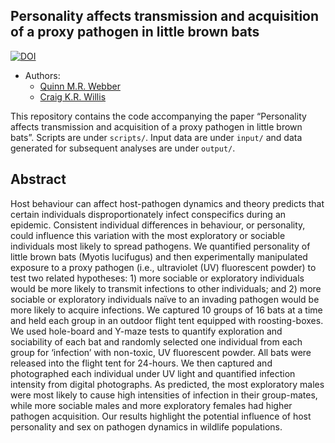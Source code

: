 

## Personality affects transmission and acquisition of a proxy pathogen in little brown bats

[![DOI](https://zenodo.org/badge/261560087.svg)](https://zenodo.org/badge/latestdoi/261560087)

  - Authors:
      - [Quinn M.R. Webber](https://qwebber.weebly.com/)
      - [Craig K.R. Willis](http://www.willisbatlab.org/)

This repository contains the code accompanying the paper “Personality affects
transmission and acquisition of a proxy pathogen in little brown bats”. Scripts
are under `scripts/`.  Input data are under `input/` and data
generated for subsequent analyses are under `output/`.

## Abstract

Host behaviour can affect host-pathogen dynamics and theory predicts that certain individuals disproportionately infect conspecifics during an epidemic. Consistent individual differences in behaviour, or personality, could influence this variation with the most exploratory or sociable individuals most likely to spread pathogens. We quantified personality of little brown bats (Myotis lucifugus) and then experimentally manipulated exposure to a proxy pathogen (i.e., ultraviolet (UV) fluorescent powder) to test two related hypotheses: 1) more sociable or exploratory individuals would be more likely to transmit infections to other individuals; and 2)  more sociable or exploratory individuals naïve to an invading pathogen would be more likely to acquire infections. We captured 10 groups of 16 bats at a time and held each group in an outdoor flight tent equipped with roosting-boxes. We used hole-board and Y-maze tests to quantify exploration and sociability of each bat and randomly selected one individual from each group for ‘infection’ with non-toxic, UV fluorescent powder. All bats were released into the flight tent for 24-hours. We then captured and photographed each individual under UV light and quantified infection intensity from digital photographs. As predicted, the most exploratory males were most likely to cause high intensities of infection in their group-mates, while more sociable males and more exploratory females had higher pathogen acquisition. Our results highlight the potential influence of host personality and sex on pathogen dynamics in wildlife populations.

